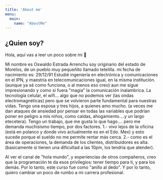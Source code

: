 ```yaml
---
title: 'About me'
menu:
  main:
    name: "AboutMe"
---
```


## ¿Quien soy?

Hola, aquí vas a leer un poco sobre mi 🤩

Mi nombre es Oswaldo Estrada Arrenchu 
soy originario del estado de Morelos, de un pueblo muy pequeñito llamado tetelilla. 
mi fecha de nacimiento es: 29/12/91
Estudié ingeniería en electrónica y comunicaciones en el IPN, 
y maestría en telecomunicaciones igual, en la misma institución. 
(aunque ya sé como funciona, o al menos eso creo) aun me sigue impresionando y como si fuera "magia" 
la comunicación inalambrica. La tecnología celular, el wifi... algo que no podemos ver (las ondas electromagnéticas) 
pero que se volvieron parte fundamental para nuestras vidas. 
Tengo una esposa y tres hijos, a quienes amo mucho. (a veces me dan ataques de ansiedad por pensar en todas las variables que podrían poner 
en peligro a mis niños, como caidas, ahogamiento....y un largo etecetera). 
Tengo un trabajo, que me gusta lo que hago.... pero me demanda muchisismo tiempo, por dos factores. 
1.- vivo lejos de la oficina (está en polanco y donde vivo actualmente es en el Edo. Mex) y esto sucede porque el sueldo no me permite rentar más cerca. 
2.- como es el área de operaciones, la demanda de los clientes, distribuidores es alta. (basicamente si tienen una dificultad a las 10pm, los tendría que atender). 

Al ver el canal de "hola mundo", y experiencias de otros compañeros, creo que la programación te da esos privilegios: tener tiempo para ti, y para los demás. 
Por lo tanto, este curso fue como "anillo al dedo". Y por lo tanto, quiero cambiar un poco de rumbo a mi carrera profesional. 




